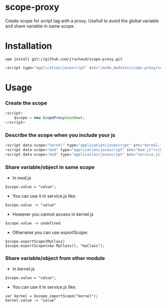 # scope-proxy
Create scope for script tag with a proxy. Usefull to avoid the global variable and share variable in same scope.

Installation
============

`npm install git://github.com/jruchaud/scope-proxy.git`

```js
<script type="application/javascript" src="/node_modules/scope-proxy/scope-proxy.js"></script>
```

Usage
=====

### Create the scope ###
```js
<script>
    $scope = new ScopeProxy(window);
</script>
```

### Describe the scope when you include your js ###
```js
<script data-scope="kernel" type="application/javascript" src="kernel.js"></script>
<script data-scope="mod" type="application/javascript" src="mod.js"></script>
<script data-scope="mod" type="application/javascript" src="service.js"></script>
```

### Share variable/object in same scope ###

- In mod.js

`$scope.value = "value";`

- You can use it in service.js like:

`$scope.value -> "value"`

- However you cannot access in kernel.js

`$scope.value -> undefined`

- Otherwise you can use exportScope:

```
$scope.exportScope(MyClass)
$scope.exportScope(new MyClass(), "myClass");
```

### Share variable/object from other module ###

- In kernel.js

`$scope.value = "value";`

- You can use it in service.js like:

```
var kernel = $scope.importScope("kernel");
kernel.value -> "value"
```
